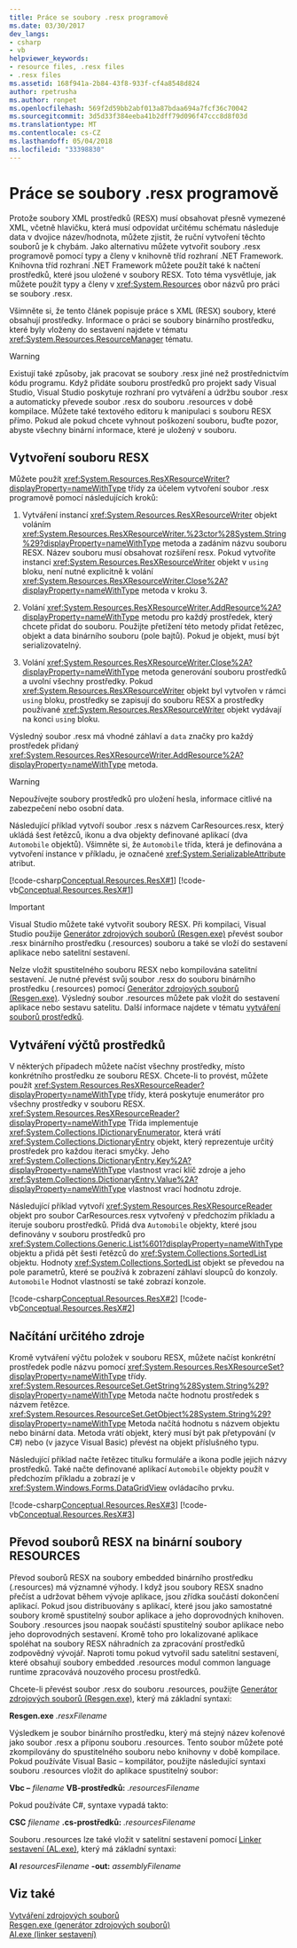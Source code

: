 ```yaml
---
title: Práce se soubory .resx programově
ms.date: 03/30/2017
dev_langs:
- csharp
- vb
helpviewer_keywords:
- resource files, .resx files
- .resx files
ms.assetid: 168f941a-2b84-43f8-933f-cf4a8548d824
author: rpetrusha
ms.author: ronpet
ms.openlocfilehash: 569f2d59bb2abf013a87bdaa694a7fcf36c70042
ms.sourcegitcommit: 3d5d33f384eeba41b2dff79d096f47ccc8d8f03d
ms.translationtype: MT
ms.contentlocale: cs-CZ
ms.lasthandoff: 05/04/2018
ms.locfileid: "33398830"
---
```

# <a name="working-with-resx-files-programmatically"></a>Práce se soubory .resx programově
Protože soubory XML prostředků (RESX) musí obsahovat přesně vymezené XML, včetně hlavičku, která musí odpovídat určitému schématu následuje data v dvojice název/hodnota, můžete zjistit, že ruční vytvoření těchto souborů je k chybám. Jako alternativu můžete vytvořit soubory .resx programově pomocí typy a členy v knihovně tříd rozhraní .NET Framework. Knihovna tříd rozhraní .NET Framework můžete použít také k načtení prostředků, které jsou uložené v soubory RESX. Toto téma vysvětluje, jak můžete použít typy a členy v <xref:System.Resources> obor názvů pro práci se soubory .resx.  
  
 Všimněte si, že tento článek popisuje práce s XML (RESX) soubory, které obsahují prostředky. Informace o práci se soubory binárního prostředku, které byly vloženy do sestavení najdete v tématu <xref:System.Resources.ResourceManager> tématu.  
  
> [!WARNING]
>  Existují také způsoby, jak pracovat se soubory .resx jiné než prostřednictvím kódu programu. Když přidáte souboru prostředků pro projekt sady Visual Studio, Visual Studio poskytuje rozhraní pro vytváření a údržbu soubor .resx a automaticky převede soubor .resx do souboru .resources v době kompilace. Můžete také textového editoru k manipulaci s souboru RESX přímo. Pokud ale pokud chcete vyhnout poškození souboru, buďte pozor, abyste všechny binární informace, které je uložený v souboru.  
  
## <a name="creating-a-resx-file"></a>Vytvoření souboru RESX  
 Můžete použít <xref:System.Resources.ResXResourceWriter?displayProperty=nameWithType> třídy za účelem vytvoření soubor .resx programově pomocí následujících kroků:  
  
1.  Vytváření instancí <xref:System.Resources.ResXResourceWriter> objekt voláním <xref:System.Resources.ResXResourceWriter.%23ctor%28System.String%29?displayProperty=nameWithType> metoda a zadáním názvu souboru RESX. Název souboru musí obsahovat rozšíření resx. Pokud vytvoříte instanci <xref:System.Resources.ResXResourceWriter> objekt v `using` bloku, není nutné explicitně k volání <xref:System.Resources.ResXResourceWriter.Close%2A?displayProperty=nameWithType> metoda v kroku 3.  
  
2.  Volání <xref:System.Resources.ResXResourceWriter.AddResource%2A?displayProperty=nameWithType> metodu pro každý prostředek, který chcete přidat do souboru. Použijte přetížení této metody přidat řetězec, objekt a data binárního souboru (pole bajtů). Pokud je objekt, musí být serializovatelný.  
  
3.  Volání <xref:System.Resources.ResXResourceWriter.Close%2A?displayProperty=nameWithType> metoda generování souboru prostředků a uvolní všechny prostředky. Pokud <xref:System.Resources.ResXResourceWriter> objekt byl vytvořen v rámci `using` bloku, prostředky se zapisují do souboru RESX a prostředky používané <xref:System.Resources.ResXResourceWriter> objekt vydávají na konci `using` bloku.  
  
 Výsledný soubor .resx má vhodné záhlaví a `data` značky pro každý prostředek přidaný <xref:System.Resources.ResXResourceWriter.AddResource%2A?displayProperty=nameWithType> metoda.  
  
> [!WARNING]
>  Nepoužívejte soubory prostředků pro uložení hesla, informace citlivé na zabezpečení nebo osobní data.  
  
 Následující příklad vytvoří soubor .resx s názvem CarResources.resx, který ukládá šest řetězců, ikonu a dva objekty definované aplikací (dva `Automobile` objektů). Všimněte si, že `Automobile` třída, která je definována a vytvoření instance v příkladu, je označené <xref:System.SerializableAttribute> atribut.  
  
 [!code-csharp[Conceptual.Resources.ResX#1](../../../samples/snippets/csharp/VS_Snippets_CLR/conceptual.resources.resx/cs/create1.cs#1)]
 [!code-vb[Conceptual.Resources.ResX#1](../../../samples/snippets/visualbasic/VS_Snippets_CLR/conceptual.resources.resx/vb/create1.vb#1)]  
  
> [!IMPORTANT]
>  Visual Studio můžete také vytvořit soubory RESX. Při kompilaci, Visual Studio použije [Generátor zdrojových souborů (Resgen.exe)](../../../docs/framework/tools/resgen-exe-resource-file-generator.md) převést soubor .resx binárního prostředku (.resources) souboru a také se vloží do sestavení aplikace nebo satelitní sestavení.  
  
 Nelze vložit spustitelného souboru RESX nebo kompilována satelitní sestavení. Je nutné převést svůj soubor .resx do souboru binárního prostředku (.resources) pomocí [Generátor zdrojových souborů (Resgen.exe)](../../../docs/framework/tools/resgen-exe-resource-file-generator.md). Výsledný soubor .resources můžete pak vložit do sestavení aplikace nebo sestavu satelitu. Další informace najdete v tématu [vytváření souborů prostředků](../../../docs/framework/resources/creating-resource-files-for-desktop-apps.md).  
  
## <a name="enumerating-resources"></a>Vytváření výčtů prostředků  
 V některých případech můžete načíst všechny prostředky, místo konkrétního prostředku ze souboru RESX. Chcete-li to provést, můžete použít <xref:System.Resources.ResXResourceReader?displayProperty=nameWithType> třídy, která poskytuje enumerátor pro všechny prostředky v souboru RESX. <xref:System.Resources.ResXResourceReader?displayProperty=nameWithType> Třída implementuje <xref:System.Collections.IDictionaryEnumerator>, která vrátí <xref:System.Collections.DictionaryEntry> objekt, který reprezentuje určitý prostředek pro každou iteraci smyčky. Jeho <xref:System.Collections.DictionaryEntry.Key%2A?displayProperty=nameWithType> vlastnost vrací klíč zdroje a jeho <xref:System.Collections.DictionaryEntry.Value%2A?displayProperty=nameWithType> vlastnost vrací hodnotu zdroje.  
  
 Následující příklad vytvoří <xref:System.Resources.ResXResourceReader> objekt pro soubor CarResources.resx vytvořený v předchozím příkladu a iteruje souboru prostředků. Přidá dva `Automobile` objekty, které jsou definovány v souboru prostředků pro <xref:System.Collections.Generic.List%601?displayProperty=nameWithType> objektu a přidá pět šesti řetězců do <xref:System.Collections.SortedList> objektu. Hodnoty <xref:System.Collections.SortedList> objekt se převedou na pole parametrů, které se používá k zobrazení záhlaví sloupců do konzoly. `Automobile` Hodnot vlastností se také zobrazí konzole.  
  
 [!code-csharp[Conceptual.Resources.ResX#2](../../../samples/snippets/csharp/VS_Snippets_CLR/conceptual.resources.resx/cs/enumerate1.cs#2)]
 [!code-vb[Conceptual.Resources.ResX#2](../../../samples/snippets/visualbasic/VS_Snippets_CLR/conceptual.resources.resx/vb/enumerate1.vb#2)]  
  
## <a name="retrieving-a-specific-resource"></a>Načítání určitého zdroje  
 Kromě vytváření výčtu položek v souboru RESX, můžete načíst konkrétní prostředek podle názvu pomocí <xref:System.Resources.ResXResourceSet?displayProperty=nameWithType> třídy. <xref:System.Resources.ResourceSet.GetString%28System.String%29?displayProperty=nameWithType> Metoda načte hodnotu prostředek s názvem řetězce. <xref:System.Resources.ResourceSet.GetObject%28System.String%29?displayProperty=nameWithType> Metoda načítá hodnotu s názvem objektu nebo binární data. Metoda vrátí objekt, který musí být pak přetypování (v C#) nebo (v jazyce Visual Basic) převést na objekt příslušného typu.  
  
 Následující příklad načte řetězec titulku formuláře a ikona podle jejich názvy prostředků. Také načte definované aplikací `Automobile` objekty použít v předchozím příkladu a zobrazí je v <xref:System.Windows.Forms.DataGridView> ovládacího prvku.  
  
 [!code-csharp[Conceptual.Resources.ResX#3](../../../samples/snippets/csharp/VS_Snippets_CLR/conceptual.resources.resx/cs/retrieve1.cs#3)]
 [!code-vb[Conceptual.Resources.ResX#3](../../../samples/snippets/visualbasic/VS_Snippets_CLR/conceptual.resources.resx/vb/retrieve1.vb#3)]  
  
## <a name="converting-resx-files-to-binary-resources-files"></a>Převod souborů RESX na binární soubory RESOURCES  
 Převod souborů RESX na soubory embedded binárního prostředku (.resources) má významné výhody. I když jsou soubory RESX snadno přečíst a udržovat během vývoje aplikace, jsou zřídka součástí dokončení aplikací. Pokud jsou distribuovány s aplikací, které jsou jako samostatné soubory kromě spustitelný soubor aplikace a jeho doprovodných knihoven. Soubory .resources jsou naopak součástí spustitelný soubor aplikace nebo jeho doprovodných sestavení. Kromě toho pro lokalizované aplikace spoléhat na soubory RESX náhradních za zpracování prostředků zodpovědný vývojář. Naproti tomu pokud vytvořil sadu satelitní sestavení, které obsahují soubory embedded .resources modul common language runtime zpracovává nouzového procesu prostředků.  
  
 Chcete-li převést soubor .resx do souboru .resources, použijte [Generátor zdrojových souborů (Resgen.exe)](../../../docs/framework/tools/resgen-exe-resource-file-generator.md), který má základní syntaxi:  
  
 **Resgen.exe** *.resxFilename*  
  
 Výsledkem je soubor binárního prostředku, který má stejný název kořenové jako soubor .resx a příponu souboru .resources. Tento soubor můžete poté zkompilovány do spustitelného souboru nebo knihovny v době kompilace. Pokud používáte Visual Basic – kompilátor, použijte následující syntaxi souboru .resources vložit do aplikace spustitelný soubor:  
  
 **Vbc –** *filename* **VB-prostředků:** *.resourcesFilename*  
  
 Pokud používáte C#, syntaxe vypadá takto:  
  
 **CSC** *filename* **.cs-prostředků:** *.resourcesFilename*  
  
 Souboru .resources lze také vložit v satelitní sestavení pomocí [Linker sestavení (AL.exe)](../../../docs/framework/tools/al-exe-assembly-linker.md), který má základní syntaxi:  
  
 **Al** *resourcesFilename* **-out:** *assemblyFilename*  
  
## <a name="see-also"></a>Viz také  
 [Vytváření zdrojových souborů](../../../docs/framework/resources/creating-resource-files-for-desktop-apps.md)  
 [Resgen.exe (generátor zdrojových souborů)](../../../docs/framework/tools/resgen-exe-resource-file-generator.md)  
 [Al.exe (linker sestavení)](../../../docs/framework/tools/al-exe-assembly-linker.md)
